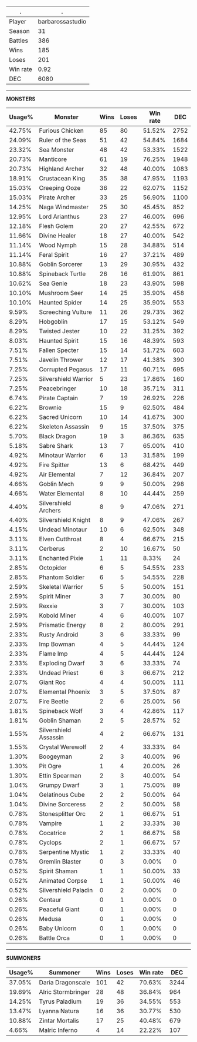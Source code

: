 .|.
|-|-
Player|barbarossastudio
Season|31
Battles|386
Wins|185
Loses|201
Win rate|0.92
DEC|6080

---
**MONSTERS**

Usage%|Monster|Wins|Loses|Win rate|DEC|
-|-|-|-|-|-|
42.75%|Furious Chicken|85|80|51.52%|2752|
24.09%|Ruler of the Seas|51|42|54.84%|1684|
23.32%|Sea Monster|48|42|53.33%|1522|
20.73%|Manticore|61|19|76.25%|1948|
20.73%|Highland Archer|32|48|40.00%|1083|
18.91%|Crustacean King|35|38|47.95%|1193|
15.03%|Creeping Ooze|36|22|62.07%|1152|
15.03%|Pirate Archer|33|25|56.90%|1100|
14.25%|Naga Windmaster|25|30|45.45%|852|
12.95%|Lord Arianthus|23|27|46.00%|696|
12.18%|Flesh Golem|20|27|42.55%|672|
11.66%|Divine Healer|18|27|40.00%|542|
11.14%|Wood Nymph|15|28|34.88%|514|
11.14%|Feral Spirit|16|27|37.21%|489|
10.88%|Goblin Sorcerer|13|29|30.95%|432|
10.88%|Spineback Turtle|26|16|61.90%|861|
10.62%|Sea Genie|18|23|43.90%|598|
10.10%|Mushroom Seer|14|25|35.90%|458|
10.10%|Haunted Spider|14|25|35.90%|553|
9.59%|Screeching Vulture|11|26|29.73%|362|
8.29%|Hobgoblin|17|15|53.12%|549|
8.29%|Twisted Jester|10|22|31.25%|392|
8.03%|Haunted Spirit|15|16|48.39%|593|
7.51%|Fallen Specter|15|14|51.72%|603|
7.51%|Javelin Thrower|12|17|41.38%|390|
7.25%|Corrupted Pegasus|17|11|60.71%|695|
7.25%|Silvershield Warrior|5|23|17.86%|160|
7.25%|Peacebringer|10|18|35.71%|311|
6.74%|Pirate Captain|7|19|26.92%|226|
6.22%|Brownie|15|9|62.50%|484|
6.22%|Sacred Unicorn|10|14|41.67%|300|
6.22%|Skeleton Assassin|9|15|37.50%|375|
5.70%|Black Dragon|19|3|86.36%|635|
5.18%|Sabre Shark|13|7|65.00%|410|
4.92%|Minotaur Warrior|6|13|31.58%|199|
4.92%|Fire Spitter|13|6|68.42%|449|
4.92%|Air Elemental|7|12|36.84%|207|
4.66%|Goblin Mech|9|9|50.00%|298|
4.66%|Water Elemental|8|10|44.44%|259|
4.40%|Silvershield Archers|8|9|47.06%|271|
4.40%|Silvershield Knight|8|9|47.06%|267|
4.15%|Undead Minotaur|10|6|62.50%|348|
3.11%|Elven Cutthroat|8|4|66.67%|215|
3.11%|Cerberus|2|10|16.67%|50|
3.11%|Enchanted Pixie|1|11|8.33%|24|
2.85%|Octopider|6|5|54.55%|233|
2.85%|Phantom Soldier|6|5|54.55%|228|
2.59%|Skeletal Warrior|5|5|50.00%|151|
2.59%|Spirit Miner|3|7|30.00%|80|
2.59%|Rexxie|3|7|30.00%|103|
2.59%|Kobold Miner|4|6|40.00%|107|
2.59%|Prismatic Energy|8|2|80.00%|291|
2.33%|Rusty Android|3|6|33.33%|99|
2.33%|Imp Bowman|4|5|44.44%|124|
2.33%|Flame Imp|4|5|44.44%|124|
2.33%|Exploding Dwarf|3|6|33.33%|74|
2.33%|Undead Priest|6|3|66.67%|212|
2.07%|Giant Roc|4|4|50.00%|111|
2.07%|Elemental Phoenix|3|5|37.50%|87|
2.07%|Fire Beetle|2|6|25.00%|56|
1.81%|Spineback Wolf|3|4|42.86%|117|
1.81%|Goblin Shaman|2|5|28.57%|52|
1.55%|Silvershield Assassin|4|2|66.67%|131|
1.55%|Crystal Werewolf|2|4|33.33%|64|
1.30%|Boogeyman|2|3|40.00%|96|
1.30%|Pit Ogre|1|4|20.00%|26|
1.30%|Ettin Spearman|2|3|40.00%|54|
1.04%|Grumpy Dwarf|3|1|75.00%|89|
1.04%|Gelatinous Cube|2|2|50.00%|64|
1.04%|Divine Sorceress|2|2|50.00%|58|
0.78%|Stonesplitter Orc|2|1|66.67%|51|
0.78%|Vampire|1|2|33.33%|38|
0.78%|Cocatrice|2|1|66.67%|58|
0.78%|Cyclops|2|1|66.67%|57|
0.78%|Serpentine Mystic|1|2|33.33%|40|
0.78%|Gremlin Blaster|0|3|0.00%|0|
0.52%|Spirit Shaman|1|1|50.00%|33|
0.52%|Animated Corpse|1|1|50.00%|46|
0.52%|Silvershield Paladin|0|2|0.00%|0|
0.26%|Centaur|0|1|0.00%|0|
0.26%|Peaceful Giant|0|1|0.00%|0|
0.26%|Medusa|0|1|0.00%|0|
0.26%|Baby Unicorn|0|1|0.00%|0|
0.26%|Battle Orca|0|1|0.00%|0|

---
**SUMMONERS**

Usage%|Summoner|Wins|Loses|Win rate|DEC|
-|-|-|-|-|-|
37.05%|Daria Dragonscale|101|42|70.63%|3244|
19.69%|Alric Stormbringer|28|48|36.84%|964|
14.25%|Tyrus Paladium|19|36|34.55%|553|
13.47%|Lyanna Natura|16|36|30.77%|530|
10.88%|Zintar Mortalis|17|25|40.48%|679|
4.66%|Malric Inferno|4|14|22.22%|107|
